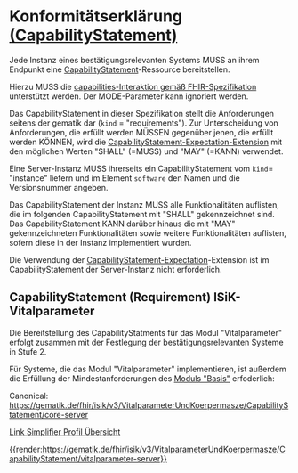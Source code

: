 # Konformitätserklärung [(CapabilityStatement)](http://hl7.org/fhir/capabilitystatement.html)

Jede Instanz eines bestätigungsrelevanten Systems MUSS an ihrem Endpunkt eine [CapabilityStatement](http://hl7.org/fhir/capabilitystatement.html)-Ressource bereitstellen.

Hierzu MUSS die [capabilities-Interaktion gemäß FHIR-Spezifikation](http://hl7.org/fhir/http.html#capabilities) unterstützt werden.
Der MODE-Parameter kann ignoriert werden.

Das CapabilityStatement in dieser Spezifikation stellt die Anforderungen seitens der gematik dar (`kind` = "requirements"). Zur Unterscheidung von Anforderungen, die erfüllt werden MÜSSEN gegenüber jenen, die erfüllt werden KÖNNEN, wird die [CapabilityStatement-Expectation-Extension](http://hl7.org/fhir/extension-capabilitystatement-expectation.html) mit den möglichen Werten "SHALL" (=MUSS) und "MAY" (=KANN) verwendet.

Eine Server-Instanz MUSS ihrerseits ein CapabilityStatement vom `kind`= "instance" liefern und im Element `software` den Namen und die Versionsnummer angeben.

Das CapabilityStatement der Instanz MUSS alle Funktionalitäten auflisten, die im folgenden CapabilityStatement mit "SHALL" gekennzeichnet sind. Das CapabilityStatement KANN darüber hinaus die mit "MAY" gekennzeichneten Funktionalitäten sowie weitere Funktionalitäten auflisten, sofern diese in der Instanz implementiert wurden.

Die Verwendung der [CapabilityStatement-Expectation](http://hl7.org/fhir/extension-capabilitystatement-expectation.html)-Extension ist im CapabilityStatement der Server-Instanz nicht erforderlich.

## CapabilityStatement (Requirement) ISiK-Vitalparameter

Die Bereitstellung des CapabilityStatments für das Modul "Vitalparameter" erfolgt zusammen mit der Festlegung der bestätigungsrelevanten Systeme in Stufe 2.

Für Systeme, die das Modul "Vitalparameter" implementieren, ist außerdem die Erfüllung der Mindestanforderungen des [Moduls "Basis"](https://simplifier.net/guide/ImplementierungsleitfadenISiK-Basismodul/Einfuehrung) erfoderlich:

Canonical: https://gematik.de/fhir/isik/v3/VitalparameterUndKoerpermasze/CapabilityStatement/core-server

[Link Simplifier Profil Übersicht](https://simplifier.net/isik-modulvitalparameter/isik-capabilitystatement-vitalparameter-server)

{{render:https://gematik.de/fhir/isik/v3/VitalparameterUndKoerpermasze/CapabilityStatement/vitalparameter-server}}


